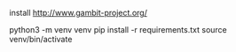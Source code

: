 install http://www.gambit-project.org/

python3 -m venv venv
pip install -r requirements.txt
source venv/bin/activate
